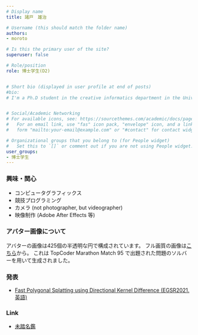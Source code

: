 ```yaml
---
# Display name
title: 諸戸　雄治

# Username (this should match the folder name)
authors: 
- moroto

# Is this the primary user of the site?
superuser: false

# Role/position
role: 博士学生(D2)


# Short bio (displayed in user profile at end of posts)
#bio: 
# I'm a Ph.D student in the creative informatics department in the University of Tokyo


# Social/Academic Networking
# For available icons, see: https://sourcethemes.com/academic/docs/page-builder/#icons
#   For an email link, use "fas" icon pack, "envelope" icon, and a link in the
#   form "mailto:your-email@example.com" or "#contact" for contact widget.

# Organizational groups that you belong to (for People widget)
#   Set this to `[]` or comment out if you are not using People widget.
user_groups:
- 博士学生
---
```



### 興味・関心
- コンピュータグラフィックス
- 競技プログラミング
- カメラ (not photographer, but videographer)
- 映像制作 (Adobe After Effects 等)

### アバター画像について
アバターの画像は425個の半透明な円で構成されています。
フル画質の画像は[こちら](./avatar.jpg)から。
これは TopCoder Marathon Match 95 で出題された問題のソルバーを用いて生成されました。

### 発表
- [Fast Polygonal Splatting using Directional Kernel Difference (EGSR2021. 英語)](../../../en/publication/egsr21_blur/)
### Link
- [未踏名鑑](https://scrapbox.io/mitou-meikan/%E8%AB%B8%E6%88%B8_%E9%9B%84%E6%B2%BB)